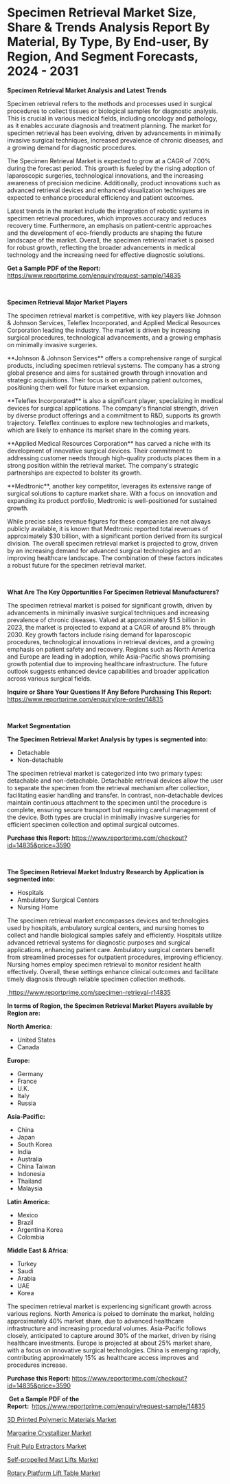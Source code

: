<p><h1>Specimen Retrieval Market Size, Share & Trends Analysis Report By Material, By Type, By End-user, By Region, And Segment Forecasts, 2024 - 2031</h1></p><p><strong>Specimen Retrieval Market Analysis and Latest Trends</strong></p>
<p><p>Specimen retrieval refers to the methods and processes used in surgical procedures to collect tissues or biological samples for diagnostic analysis. This is crucial in various medical fields, including oncology and pathology, as it enables accurate diagnosis and treatment planning. The market for specimen retrieval has been evolving, driven by advancements in minimally invasive surgical techniques, increased prevalence of chronic diseases, and a growing demand for diagnostic procedures.</p><p>The Specimen Retrieval Market is expected to grow at a CAGR of 7.00% during the forecast period. This growth is fueled by the rising adoption of laparoscopic surgeries, technological innovations, and the increasing awareness of precision medicine. Additionally, product innovations such as advanced retrieval devices and enhanced visualization techniques are expected to enhance procedural efficiency and patient outcomes.</p><p>Latest trends in the market include the integration of robotic systems in specimen retrieval procedures, which improves accuracy and reduces recovery time. Furthermore, an emphasis on patient-centric approaches and the development of eco-friendly products are shaping the future landscape of the market. Overall, the specimen retrieval market is poised for robust growth, reflecting the broader advancements in medical technology and the increasing need for effective diagnostic solutions.</p></p>
<p><strong>Get a Sample PDF of the Report:&nbsp;</strong> <a href="https://www.reportprime.com/enquiry/request-sample/14835?utm_campaign=1425&utm_medium=2&utm_source=Github&utm_content=ia&utm_term=11102024&utm_id=specimen-retrieval">https://www.reportprime.com/enquiry/request-sample/14835</a></p>
<p>&nbsp;</p>
<p><strong>Specimen Retrieval Major Market Players</strong></p>
<p><p>The specimen retrieval market is competitive, with key players like Johnson & Johnson Services, Teleflex Incorporated, and Applied Medical Resources Corporation leading the industry. The market is driven by increasing surgical procedures, technological advancements, and a growing emphasis on minimally invasive surgeries.</p><p>**Johnson & Johnson Services** offers a comprehensive range of surgical products, including specimen retrieval systems. The company has a strong global presence and aims for sustained growth through innovation and strategic acquisitions. Their focus is on enhancing patient outcomes, positioning them well for future market expansion.</p><p>**Teleflex Incorporated** is also a significant player, specializing in medical devices for surgical applications. The company's financial strength, driven by diverse product offerings and a commitment to R&D, supports its growth trajectory. Teleflex continues to explore new technologies and markets, which are likely to enhance its market share in the coming years.</p><p>**Applied Medical Resources Corporation** has carved a niche with its development of innovative surgical devices. Their commitment to addressing customer needs through high-quality products places them in a strong position within the retrieval market. The company's strategic partnerships are expected to bolster its growth.</p><p>**Medtronic**, another key competitor, leverages its extensive range of surgical solutions to capture market share. With a focus on innovation and expanding its product portfolio, Medtronic is well-positioned for sustained growth.</p><p>While precise sales revenue figures for these companies are not always publicly available, it is known that Medtronic reported total revenues of approximately $30 billion, with a significant portion derived from its surgical division. The overall specimen retrieval market is projected to grow, driven by an increasing demand for advanced surgical technologies and an improving healthcare landscape. The combination of these factors indicates a robust future for the specimen retrieval market.</p></p>
<p>&nbsp;</p>
<p><strong>What Are The Key Opportunities For Specimen Retrieval Manufacturers?</strong></p>
<p><p>The specimen retrieval market is poised for significant growth, driven by advancements in minimally invasive surgical techniques and increasing prevalence of chronic diseases. Valued at approximately $1.5 billion in 2023, the market is projected to expand at a CAGR of around 8% through 2030. Key growth factors include rising demand for laparoscopic procedures, technological innovations in retrieval devices, and a growing emphasis on patient safety and recovery. Regions such as North America and Europe are leading in adoption, while Asia-Pacific shows promising growth potential due to improving healthcare infrastructure. The future outlook suggests enhanced device capabilities and broader application across various surgical fields.</p></p>
<p><strong>Inquire or Share Your Questions If Any Before Purchasing This Report:</strong> <a href="https://www.reportprime.com/enquiry/pre-order/14835?utm_campaign=1425&utm_medium=2&utm_source=Github&utm_content=ia&utm_term=11102024&utm_id=specimen-retrieval">https://www.reportprime.com/enquiry/pre-order/14835</a></p>
<p>&nbsp;</p>
<p><strong>Market Segmentation</strong></p>
<p><strong>The Specimen Retrieval Market Analysis by types is segmented into:</strong></p>
<p><ul><li>Detachable</li><li>Non-detachable</li></ul></p>
<p><p>The specimen retrieval market is categorized into two primary types: detachable and non-detachable. Detachable retrieval devices allow the user to separate the specimen from the retrieval mechanism after collection, facilitating easier handling and transfer. In contrast, non-detachable devices maintain continuous attachment to the specimen until the procedure is complete, ensuring secure transport but requiring careful management of the device. Both types are crucial in minimally invasive surgeries for efficient specimen collection and optimal surgical outcomes.</p></p>
<p><strong>Purchase this Report:&nbsp;</strong><a href="https://www.reportprime.com/checkout?id=14835&price=3590&utm_campaign=1425&utm_medium=2&utm_source=Github&utm_content=ia&utm_term=11102024&utm_id=specimen-retrieval">https://www.reportprime.com/checkout?id=14835&price=3590</a></p>
<p>&nbsp;</p>
<p><strong>The Specimen Retrieval Market Industry Research by Application is segmented into:</strong></p>
<p><ul><li>Hospitals</li><li>Ambulatory Surgical Centers</li><li>Nursing Home</li></ul></p>
<p><p>The specimen retrieval market encompasses devices and technologies used by hospitals, ambulatory surgical centers, and nursing homes to collect and handle biological samples safely and efficiently. Hospitals utilize advanced retrieval systems for diagnostic purposes and surgical applications, enhancing patient care. Ambulatory surgical centers benefit from streamlined processes for outpatient procedures, improving efficiency. Nursing homes employ specimen retrieval to monitor resident health effectively. Overall, these settings enhance clinical outcomes and facilitate timely diagnosis through reliable specimen collection methods.</p></p>
<p><a href="https://www.reportprime.com/specimen-retrieval-r14835?utm_campaign=1425&utm_medium=2&utm_source=Github&utm_content=ia&utm_term=11102024&utm_id=specimen-retrieval">&nbsp;https://www.reportprime.com/specimen-retrieval-r14835</a></p>
<p><strong>In terms of Region, the Specimen Retrieval Market Players available by Region are:</strong></p>
<p>
    <p> <strong> North America: </strong>
        <ul>
            <li>United States</li>
            <li>Canada</li>
        </ul>
        </p> 
    <p> <strong> Europe: </strong>
        <ul>
            <li>Germany</li>
            <li>France</li>
            <li>U.K.</li>
            <li>Italy</li>
            <li>Russia</li>
        </ul>
        </p> 
    <p> <strong> Asia-Pacific: </strong>
        <ul>
            <li>China</li>
            <li>Japan</li>
            <li>South Korea</li>
            <li>India</li>
            <li>Australia</li>
            <li>China Taiwan</li>
            <li>Indonesia</li>
            <li>Thailand</li>
            <li>Malaysia</li>
        </ul>
        </p> 
    <p> <strong> Latin America: </strong>
        <ul>
            <li>Mexico</li>
            <li>Brazil</li>
            <li>Argentina Korea</li>
            <li>Colombia</li>
        </ul>
        </p> 
    <p> <strong> Middle East & Africa: </strong>
        <ul>
            <li>Turkey</li>
            <li>Saudi</li>
            <li>Arabia</li>
            <li>UAE</li>
            <li>Korea</li>
        </ul>
    </p>
    </p>
<p><p>The specimen retrieval market is experiencing significant growth across various regions. North America is poised to dominate the market, holding approximately 40% market share, due to advanced healthcare infrastructure and increasing procedural volumes. Asia-Pacific follows closely, anticipated to capture around 30% of the market, driven by rising healthcare investments. Europe is projected at about 25% market share, with a focus on innovative surgical technologies. China is emerging rapidly, contributing approximately 15% as healthcare access improves and procedures increase.</p></p>
<p><strong>Purchase this Report: </strong><a href="https://www.reportprime.com/checkout?id=14835&price=3590&utm_campaign=1425&utm_medium=2&utm_source=Github&utm_content=ia&utm_term=11102024&utm_id=specimen-retrieval">https://www.reportprime.com/checkout?id=14835&price=3590</a></p>
<p>&nbsp;<strong>Get a Sample PDF of the Report:&nbsp;&nbsp;</strong><a href="https://www.reportprime.com/enquiry/request-sample/14835?utm_campaign=1425&utm_medium=2&utm_source=Github&utm_content=ia&utm_term=11102024&utm_id=specimen-retrieval">https://www.reportprime.com/enquiry/request-sample/14835</a></p>
<p><strong></strong></p>
<p><p><a href="https://www.linkedin.com/pulse/3d-printed-polymeric-materials-market-analysis-product-segmentation-ei75f?utm_campaign=1425&utm_medium=2&utm_source=Github&utm_content=ia&utm_term=11102024&utm_id=specimen-retrieval">3D Printed Polymeric Materials Market</a></p><p><a href="https://www.linkedin.com/pulse/margarine-crystallizer-market-size-segmentation-trends-growth-rk5fe?utm_campaign=1425&utm_medium=2&utm_source=Github&utm_content=ia&utm_term=11102024&utm_id=specimen-retrieval">Margarine Crystallizer Market</a></p><p><a href="https://www.linkedin.com/pulse/global-fruit-pulp-extractors-market-status-2024-2031-rqhqf?utm_campaign=1425&utm_medium=2&utm_source=Github&utm_content=ia&utm_term=11102024&utm_id=specimen-retrieval">Fruit Pulp Extractors Market</a></p><p><a href="https://www.linkedin.com/pulse/analyzing-global-self-propelled-mast-lifts-market-growth-immgf?utm_campaign=1425&utm_medium=2&utm_source=Github&utm_content=ia&utm_term=11102024&utm_id=specimen-retrieval">Self-propelled Mast Lifts Market</a></p><p><a href="https://www.linkedin.com/pulse/rotary-platform-lift-table-industry-analysis-report-its-ijehc?utm_campaign=1425&utm_medium=2&utm_source=Github&utm_content=ia&utm_term=11102024&utm_id=specimen-retrieval">Rotary Platform Lift Table Market</a></p></p>